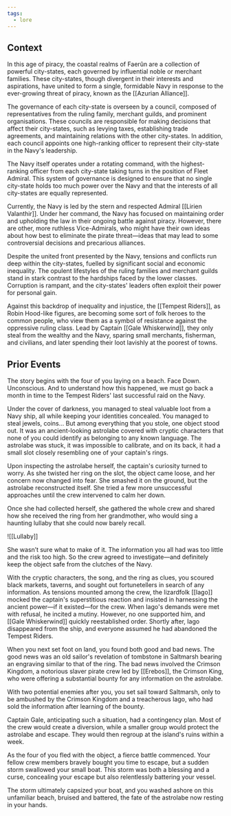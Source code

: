 ```yaml
---
tags:
  - lore
---
```

## Context
In this age of piracy, the coastal realms of Faerûn are a collection of powerful city-states, each governed by influential noble or merchant families. These city-states, though divergent in their interests and aspirations, have united to form a single, formidable Navy in response to the ever-growing threat of piracy, known as the [[Azurian Alliance]].

The governance of each city-state is overseen by a council, composed of representatives from the ruling family, merchant guilds, and prominent organisations. These councils are responsible for making decisions that affect their city-states, such as levying taxes, establishing trade agreements, and maintaining relations with the other city-states. In addition, each council appoints one high-ranking officer to represent their city-state in the Navy's leadership.

The Navy itself operates under a rotating command, with the highest-ranking officer from each city-state taking turns in the position of Fleet Admiral. This system of governance is designed to ensure that no single city-state holds too much power over the Navy and that the interests of all city-states are equally represented.

Currently, the Navy is led by the stern and respected Admiral [[Lirien Valanthir]]. Under her command, the Navy has focused on maintaining order and upholding the law in their ongoing battle against piracy. However, there are other, more ruthless Vice-Admirals, who might have their own ideas about how best to eliminate the pirate threat—ideas that may lead to some controversial decisions and precarious alliances.

Despite the united front presented by the Navy, tensions and conflicts run deep within the city-states, fuelled by significant social and economic inequality. The opulent lifestyles of the ruling families and merchant guilds stand in stark contrast to the hardships faced by the lower classes. Corruption is rampant, and the city-states' leaders often exploit their power for personal gain.

Against this backdrop of inequality and injustice, the [[Tempest Riders]], as Robin Hood-like figures, are becoming some sort of folk heroes to the common people, who view them as a symbol of resistance against the oppressive ruling class. Lead by Captain [[Gale Whiskerwind]], they only steal from the wealthy and the Navy, sparing small merchants, fisherman, and civilians, and later spending their loot lavishly at the poorest of towns.
## Prior Events
The story begins with the four of you laying on a beach. Face Down. Unconscious. And to understand how this happened, we must go back a month in time to the Tempest Riders' last successful raid on the Navy.

Under the cover of darkness, you managed to steal valuable loot from a Navy ship, all while keeping your identities concealed. You managed to steal jewels, coins… But among everything that you stole, one object stood out. It was an ancient-looking astrolabe covered with cryptic characters that none of you could identify as belonging to any known language. The astrolabe was stuck, it was impossible to calibrate, and on its back, it had a small slot closely resembling one of your captain's rings.

Upon inspecting the astrolabe herself, the captain's curiosity turned to worry. As she twisted her ring on the slot, the object came loose, and her concern now changed into fear. She smashed it on the ground, but the astrolabe reconstructed itself. She tried a few more unsuccessful approaches until the crew intervened to calm her down.

Once she had collected herself, she gathered the whole crew and shared how she received the ring from her grandmother, who would sing a haunting lullaby that she could now barely recall.

![[Lullaby]]

She wasn’t sure what to make of it. The information you all had was too little and the risk too high. So the crew agreed to investigate—and definitely keep the object safe from the clutches of the Navy.

With the cryptic characters, the song, and the ring as clues, you scoured black markets, taverns, and sought out fortunetellers in search of any information. As tensions mounted among the crew, the lizardfolk [[Iago]] mocked the captain's superstitious reaction and insisted in harnessing the ancient power—if it existed—for the crew. When Iago's demands were met with refusal, he incited a mutiny. However, no one supported him, and [[Gale Whiskerwind]] quickly reestablished order. Shortly after, Iago disappeared from the ship, and everyone assumed he had abandoned the Tempest Riders.

When you next set foot on land, you found both good and bad news. The good news was an old sailor's revelation of tombstone in Saltmarsh bearing an engraving similar to that of the ring. The bad news involved the Crimson Kingdom, a notorious slaver pirate crew led by [[Erebos]], the Crimson King, who were offering a substantial bounty for any information on the astrolabe.

With two potential enemies after you, you set sail toward Saltmarsh, only to be ambushed by the Crimson Kingdom and a treacherous Iago, who had sold the information after learning of the bounty.

Captain Gale, anticipating such a situation, had a contingency plan. Most of the crew would create a diversion, while a smaller group would protect the astrolabe and escape. They would then regroup at the island's ruins within a week.

As the four of you fled with the object, a fierce battle commenced. Your fellow crew members bravely bought you time to escape, but a sudden storm swallowed your small boat. This storm was both a blessing and a curse, concealing your escape but also relentlessly battering your vessel.

The storm ultimately capsized your boat, and you washed ashore on this unfamiliar beach, bruised and battered, the fate of the astrolabe now resting in your hands.